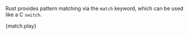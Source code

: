 Rust provides pattern matching via the `match` keyword, which can be used like
a C `switch`.

{match.play}
